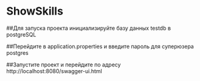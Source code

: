 # ShowSkills
##Для запуска проекта инициализируйте базу данных testdb в postgreSQL

##Перейдите в application.properties и введите пароль для суперюзера postgres

##Запустите проект и перейдите по адресу http://localhost:8080/swagger-ui.html

